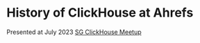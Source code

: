 # History of ClickHouse at Ahrefs

Presented at July 2023 [SG ClickHouse Meetup](https://www.meetup.com/clickhouse-singapore-meetup-group/events/294428050/)
